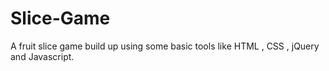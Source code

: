 # Slice-Game
A fruit slice game build up using some basic tools like HTML , CSS , jQuery and Javascript.
